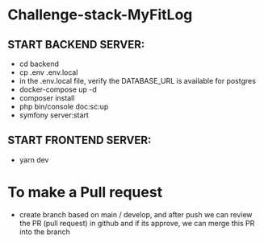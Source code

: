 # Challenge-stack-MyFitLog

## START BACKEND SERVER:
- cd backend
- cp .env .env.local
- in the .env.local file, verify the DATABASE_URL is available for postgres
- docker-compose up -d
- composer install
- php bin/console doc:sc:up
- symfony server:start

## START FRONTEND SERVER:
- yarn dev

# To make a Pull request
* create branch based on main / develop, and after push we can review the 
PR (pull request) in github and if its approve, we can merge this PR into the 
branch

